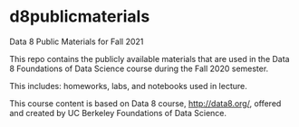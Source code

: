 # d8publicmaterials

Data 8 Public Materials for Fall 2021

This repo contains the publicly available materials that are used in the Data 8 Foundations of Data Science course during the Fall 2020 semester.

This includes: homeworks, labs, and notebooks used in lecture.

This course content is based on Data 8 course, http://data8.org/, offered and created by UC Berkeley Foundations of Data Science.
